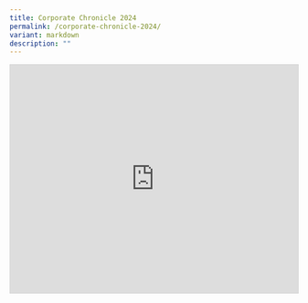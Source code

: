 ```yaml
---
title: Corporate Chronicle 2024
permalink: /corporate-chronicle-2024/
variant: markdown
description: ""
---
```

<div>
<iframe src="https://heyzine.com/flip-book/9e37d899ad.html" style="border: 1px solid lightgray; width: 100%; height: 400px;" class="fp-iframe" scrolling="no" allowfullscreen="allowfullscreen"></iframe>
	</div>
	
	